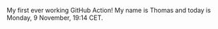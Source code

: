 My first ever working GitHub Action!
My name is Thomas and today is Monday, 9 November, 19:14 CET. 
